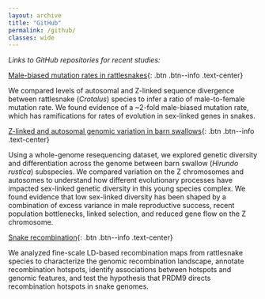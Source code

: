 ```yaml
---
layout: archive
title: "GitHub"
permalink: /github/
classes: wide
---
```


*Links to GitHub repositories for recent studies:*

[Male-biased mutation rates in rattlesnakes](https://github.com/drewschield/male-biased_mutation_crotalus){: .btn .btn--info .text-center}

We compared levels of autosomal and Z-linked sequence divergence between rattlesnake (*Crotalus*) species to infer a ratio of male-to-female mutation rate. We found evidence of a ~2-fold male-biased mutation rate, which has ramifications for rates of evolution in sex-linked genes in snakes.

[Z-linked and autosomal genomic variation in barn swallows](https://github.com/drewschield/Z-chromosome_analysis_hirundo){: .btn .btn--info .text-center}

Using a whole-genome resequencing dataset, we explored genetic diversity and differentiation across the genome between barn swallow (*Hirundo rustica*) subspecies. We compared variation on the Z chromosomes and autosomes to understand how different evolutionary processes have impacted sex-linked genetic diversity in this young species complex. We found evidence that low sex-linked diversity has been shaped by a combination of excess variance in male reproductive success, recent population bottlenecks, linked selection, and reduced gene flow on the Z chromosome.

[Snake recombination](https://github.com/drewschield/recombination){: .btn .btn--info .text-center}

We analyzed fine-scale LD-based recombination maps from rattlesnake species to characterize the genomic recombination landscape, annotate recombination hotspots, identify associations between hotspots and genomic features, and test the hypothesis that PRDM9 directs recombination hotspots in snake genomes.